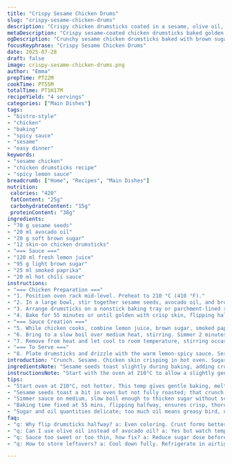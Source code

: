 ```yaml
---
title: "Crispy Sesame Chicken Drums"
slug: "crispy-sesame-chicken-drums"
description: "Crispy chicken drumsticks coated in a sesame, olive oil, and brown sugar mix baked until golden. Served with a tangy, spicy lemon sauce made from fresh lemon juice, sugar, smoked paprika, and hot chili sauce. Oven temperature slightly lowered for better caramelization. Chicken skin crisps nicely, sesame seeds add crunch. Sauce simmers to thicken and infuse flavors. Can swap olive oil for avocado oil for mildness and switch smoked paprika to chipotle for a smoky heat change. Pairs well with mashed potatoes or rice for a hearty meal."
metaDescription: "Crispy sesame-coated chicken drumsticks baked golden with a spicy, smoky lemon sauce that adds tang and heat. Served with mashed potatoes or rice."
ogDescription: "Crunchy sesame chicken drumsticks baked with brown sugar and avocado oil. Tangy lemon sauce with smoked paprika and chili hits smoky, spicy notes."
focusKeyphrase: "Crispy Sesame Chicken Drums"
date: 2025-07-28
draft: false
image: crispy-sesame-chicken-drums.png
author: "Emma"
prepTime: PT22M
cookTime: PT55M
totalTime: PT1H17M
recipeYield: "4 servings"
categories: ["Main Dishes"]
tags:
- "bistro-style"
- "chicken"
- "baking"
- "spicy sauce"
- "sesame"
- "easy dinner"
keywords:
- "sesame chicken"
- "chicken drumsticks recipe"
- "spicy lemon sauce"
breadcrumb: ["Home", "Recipes", "Main Dishes"]
nutrition: 
 calories: "420"
 fatContent: "25g"
 carbohydrateContent: "15g"
 proteinContent: "38g"
ingredients:
- "70 g sesame seeds"
- "20 ml avocado oil"
- "20 g soft brown sugar"
- "12 skin-on chicken drumsticks"
- "=== Sauce ==="
- "120 ml fresh lemon juice"
- "95 g light brown sugar"
- "25 ml smoked paprika"
- "20 ml hot chili sauce"
instructions:
- "=== Chicken Preparation ==="
- "1. Position oven rack mid-level. Preheat to 210 °C (410 °F)."
- "2. In a large bowl, stir together sesame seeds, avocado oil, and brown sugar. Add salt and pepper to taste. Toss chicken drumsticks until well coated in sesame mix."
- "3. Arrange drumsticks on a nonstick baking tray or parchment-lined sheet."
- "4. Bake for 55 minutes or until golden with crisp skin, flipping halfway through at 27 minutes. Internal temperature should reach at least 75°C (165°F)."
- "=== Sauce Creation ==="
- "5. While chicken cooks, combine lemon juice, brown sugar, smoked paprika, and hot chili sauce in a small saucepan."
- "6. Bring to a slow boil over medium heat, stirring. Simmer 2 minutes until sauce thickens slightly."
- "7. Remove from heat and let cool to room temperature, stirring occasionally to prevent skin."
- "=== To Serve ==="
- "8. Plate drumsticks and drizzle with the warm lemon-spicy sauce. Serve with mashed potatoes or steamed rice."
introduction: "Crunch. Sesame. Chicken skin crisping in hot oven. Sugar caramelizing alongside nutty seeds. Bright lemon juice cuts through the rich glaze, with smoky paprika hitting notes deep and earthy. Heat lingers - subtle from chili kick, not loud. Oven's ticking, smell creeping. Drumsticks turning golden, edges crisp, juicy inside. Basting with spicy lemon glaze later, thickened, shiny, sticky. A balance of crunchy and tangy. Simple sides, mashed potatoes or rice, soak flavors. Goes beyond weeknight. Slight tweaks change texture and bite. Olive replaced with avocado oil for mellow smell. Paprika exchanged for chipotle gives smoky depth. Spice level personal - Tabasco optional. Make hot or mild. Easy but layered. Snack or meal, senses alert. No fuss, just crunch and bite."
ingredientsNote: "Sesame seeds toast slightly during baking, adding crunch that plays off the tender chicken skin. Brown sugar caramelizes with fat, creating a crisp crust. Avocado oil is a subtle swap from olive oil, higher smoke point for better crisping and neutral flavor. Chicken with skin stays juicy inside. The sauce balances acidity and sweetness with smoky paprika and chili heat. Using smoked paprika in place of regular gives added depth and toastiness. Swap chili sauce or leave out for milder sauce. Fresh lemon juice preferred for vibrant, natural acidity. Measure sugar accurately to prevent overly sweet glaze. Keep salt balanced to enhance without overpowering. Adjust oil quantity to avoid greasy bird or dryness."
instructionsNote: "Start with the oven at 210°C to allow a slightly gentler but steady baking process. Mix sesame, oil, and sugar thoroughly for proper coating. Salt and pepper last step before tossing ensures seasoning penetrates skin. Lay drumsticks spaced to allow heat circulation; crowding steams. Flip at 27 minutes for even coloring and texture. Sauce simmers carefully to prevent burning—stir to avoid skin forming on top. Let sauce cool down to thicken naturally before serving; reheating toughens sugars. Drizzle sauce right before eating for best texture contrast. Serve warm over rice or mash to catch every drop and balance flavors. Timing is key; don't stir drumsticks too often or lose crispness. Entire process: prep, cook, rest, serve—simple yet layered."
tips:
- "Start oven at 210°C, not hotter. This temp gives gentle baking, melts sugar slowly, fats render better. Avoid overcrowding tray; air must flow or drumsticks steam, messes crisp skin. Toss drumsticks thoroughly in sesame, oil, sugar mix for even coverage. Don’t skip salt and pepper — add last to coat skin well. Flip once at 27 min to color all sides, keeps crust even, not burnt. Check internal heat 75°C for safety, not just look or time alone."
- "Sesame seeds toast a bit in oven but not fully roasted; that crunch contrasts with tender skin. Brown sugar caramelizes with fat, forms subtle sweet crust under seeds. Oil choice matters: avocado oil, mild, high smoke point avoids bitter burnt taste. Olive oil swap works but risk lower smoke point, less crisp. Adjust sugar if used too much - can get overly sweet or sticky surface. Salt balance critical - enhances flavors but can overwhelm, cook with care."
- "Simmer sauce on medium, slow boil enough to thicken sugar without scorching. Stir often - stops skin from forming on top; sugar sticks quick when hot. Let sauce cool before drizzling. Hot sauce too hot breaks sugar crystals, ruins sticky gloss. Use fresh lemon juice for bright acidity; bottled juice dulls that punch, changes flavor structure. Hot chili sauce provides heat; swap or omit for milder or more intense kick. Smoked paprika choice over regular shifts flavor deep to earthy, toasty, almost woodsy."
- "Baking time fixed at 55 mins, flipping halfway, ensures crisp, thorough cooking but oven variation requires checking. Use probe temp to validate doneness. Sauce should drizzle warm, not hot or cold—temp affects texture and coating of chicken skin. Avoid stirring drumsticks too often—disturbs crust forming, keeps skin soft. Serve with sides to soak sauce: mashed potatoes or rice ideal. Leaves little flavor left on plate, no waste."
- "Sugar and oil quantities delicate; too much oil means greasy bird, not crispy. Brown sugar amount modulates crust thickness; reduce if want lighter glaze. Salt, sugar, oil, seed ratios tweak texture intensely. Keep measurements close for consistency. Switch paprika to chipotle brings smoky heat, pairs well with chili sauce heat level adjustments. Using olive oil over avocado oil shifts flavor profile slightly, less neutral but richer aroma; choice affects overall taste beyond texture."
faq:
- "q: Why flip drumsticks halfway? a: Even coloring. Crust forms better. Avoid burnt spots. Flip at 27 minutes. Skin crisps on all sides. Air exposure helps drying bits. First side gets direct heat. Flipping balances it out."
- "q: Can I use olive oil instead of avocado oil? a: Yes but watch temp. Olive oil lower smoke point. Risk burning sugar faster. Avocado oil mild neutral. Olive gives deeper aroma. Adjust oven temp maybe lower if switching. Texture crunch may vary."
- "q: Sauce too sweet or too thin, how fix? a: Reduce sugar dose before simmer. Simmer longer to thicken liquid. Cool sauce longer to set gloss. Avoid reheating too hot - toughens sugars. Stir constantly while cooking. Adjust lemon juice for acidity punch balancing sugar."
- "q: How to store leftovers? a: Cool down fully. Refrigerate in airtight container. Use within 2-3 days. Reheat gently oven or microwave. Sauce separate preferred - stop skin soggy. Freeze chicken okay but texture changes. Thaw slowly before reheating."

---
```

